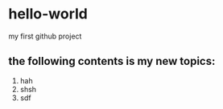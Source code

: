 # hello-world
my first github project
## the following contents is my new topics:
1. hah
1. shsh
1. sdf
